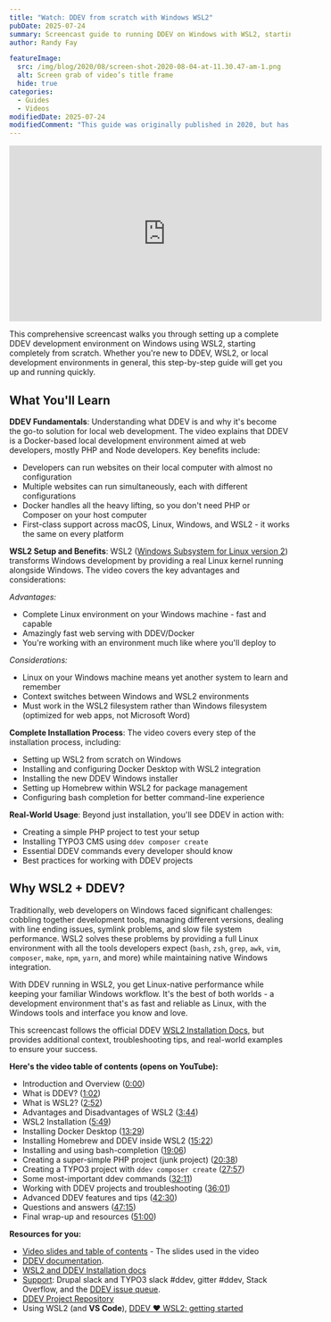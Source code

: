 ```yaml
---
title: "Watch: DDEV from scratch with Windows WSL2"
pubDate: 2025-07-24
summary: Screencast guide to running DDEV on Windows with WSL2, starting from scratch. Learn how to set up WSL2, Docker Desktop, and DDEV and use them for development.
author: Randy Fay

featureImage:
  src: /img/blog/2020/08/screen-shot-2020-08-04-at-11.30.47-am-1.png
  alt: Screen grab of video’s title frame
  hide: true
categories:
  - Guides
  - Videos
modifiedDate: 2025-07-24
modifiedComment: "This guide was originally published in 2020, but has been completely rewritten with a new video in 2025. It now covers the new DDEV Windows installer and WSL2 setup."
---
```



<div class="video-container">
<iframe width="560" height="315" src="https://www.youtube.com/embed/1dr_4gPtFlQ?si=ZFjBU-6CcbsVI3SX" title="YouTube video player" frameborder="0" allow="accelerometer; autoplay; clipboard-write; encrypted-media; gyroscope; picture-in-picture; web-share" referrerpolicy="strict-origin-when-cross-origin" allowfullscreen></iframe>
</div>

This comprehensive screencast walks you through setting up a complete DDEV development environment on Windows using WSL2, starting completely from scratch. Whether you're new to DDEV, WSL2, or local development environments in general, this step-by-step guide will get you up and running quickly.

## What You'll Learn

**DDEV Fundamentals**: Understanding what DDEV is and why it's become the go-to solution for local web development. The video explains that DDEV is a Docker-based local development environment aimed at web developers, mostly PHP and Node developers. Key benefits include:
- Developers can run websites on their local computer with almost no configuration
- Multiple websites can run simultaneously, each with different configurations
- Docker handles all the heavy lifting, so you don't need PHP or Composer on your host computer
- First-class support across macOS, Linux, Windows, and WSL2 - it works the same on every platform

**WSL2 Setup and Benefits**: WSL2 ([Windows Subsystem for Linux version 2](https://docs.microsoft.com/en-us/windows/wsl/wsl2-index)) transforms Windows development by providing a real Linux kernel running alongside Windows. The video covers the key advantages and considerations:

*Advantages:*
- Complete Linux environment on your Windows machine - fast and capable
- Amazingly fast web serving with DDEV/Docker
- You're working with an environment much like where you'll deploy to

*Considerations:*
- Linux on your Windows machine means yet another system to learn and remember
- Context switches between Windows and WSL2 environments
- Must work in the WSL2 filesystem rather than Windows filesystem (optimized for web apps, not Microsoft Word)

**Complete Installation Process**: The video covers every step of the installation process, including:
- Setting up WSL2 from scratch on Windows
- Installing and configuring Docker Desktop with WSL2 integration
- Installing the new DDEV Windows installer
- Setting up Homebrew within WSL2 for package management
- Configuring bash completion for better command-line experience

**Real-World Usage**: Beyond just installation, you'll see DDEV in action with:
- Creating a simple PHP project to test your setup
- Installing TYPO3 CMS using `ddev composer create`
- Essential DDEV commands every developer should know
- Best practices for working with DDEV projects

## Why WSL2 + DDEV?

Traditionally, web developers on Windows faced significant challenges: cobbling together development tools, managing different versions, dealing with line ending issues, symlink problems, and slow file system performance. WSL2 solves these problems by providing a full Linux environment with all the tools developers expect (`bash`, `zsh`, `grep`, `awk`, `vim`, `composer`, `make`, `npm`, `yarn`, and more) while maintaining native Windows integration.

With DDEV running in WSL2, you get Linux-native performance while keeping your familiar Windows workflow. It's the best of both worlds - a development environment that's as fast and reliable as Linux, with the Windows tools and interface you know and love.

This screencast follows the official DDEV [WSL2 Installation Docs](https://ddev.readthedocs.io/en/stable/#installation-or-upgrade-windows-wsl2), but provides additional context, troubleshooting tips, and real-world examples to ensure your success.

**Here's the video table of contents (opens on YouTube):**

- Introduction and Overview ([0:00](https://youtu.be/1dr_4gPtFlQ?t=0))
- What is DDEV? ([1:02](https://youtu.be/1dr_4gPtFlQ?t=62))
- What is WSL2? ([2:52](https://youtu.be/1dr_4gPtFlQ?t=172))
- Advantages and Disadvantages of WSL2 ([3:44](https://youtu.be/1dr_4gPtFlQ?t=224))
- WSL2 Installation ([5:49](https://youtu.be/1dr_4gPtFlQ?t=349))
- Installing Docker Desktop ([13:29](https://youtu.be/1dr_4gPtFlQ?t=809))
- Installing Homebrew and DDEV inside WSL2 ([15:22](https://youtu.be/1dr_4gPtFlQ?t=922))
- Installing and using bash-completion ([19:06](https://youtu.be/1dr_4gPtFlQ?t=1146))
- Creating a super-simple PHP project (junk project) ([20:38](https://youtu.be/1dr_4gPtFlQ?t=1238))
- Creating a TYPO3 project with `ddev composer create` ([27:57](https://youtu.be/1dr_4gPtFlQ?t=1677))
- Some most-important ddev commands ([32:11](https://youtu.be/1dr_4gPtFlQ?t=1931))
- Working with DDEV projects and troubleshooting ([36:01](https://youtu.be/1dr_4gPtFlQ?t=2161))
- Advanced DDEV features and tips ([42:30](https://youtu.be/1dr_4gPtFlQ?t=2550))
- Questions and answers ([47:15](https://youtu.be/1dr_4gPtFlQ?t=2835))
- Final wrap-up and resources ([51:00](https://youtu.be/1dr_4gPtFlQ?t=3060))

**Resources for you:**

- [Video slides and table of contents](https://docs.google.com/presentation/d/1oCn7E1Bk0J9E14jiZ7tdvD80jBlibnc3f7PPJMEtqss/edit?usp=sharing) - The slides used in the video
- [DDEV documentation](https://ddev.readthedocs.io/en/stable/).
- [WSL2 and DDEV Installation docs](https://ddev.readthedocs.io/en/stable/#installation-or-upgrade-windows-wsl2)
- [Support](https://ddev.readthedocs.io/en/stable/users/support/): Drupal slack and TYPO3 slack #ddev, gitter #ddev, Stack Overflow, and the [DDEV issue queue](https://github.com/ddev/ddev/issues).
- [DDEV Project Repository](https://github.com/ddev/ddev)
- Using WSL2 (and **VS Code**), [DDEV ❤️ WSL2: getting started](https://ddev.com/ddev-local/ddev-wsl2-getting-started/)
